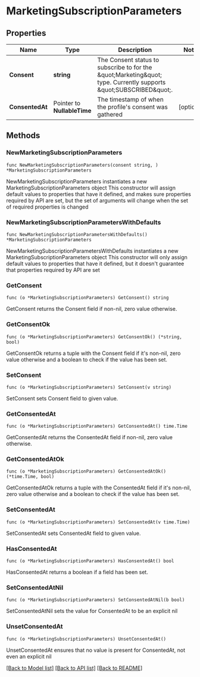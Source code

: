 # MarketingSubscriptionParameters

## Properties

Name | Type | Description | Notes
------------ | ------------- | ------------- | -------------
**Consent** | **string** | The Consent status to subscribe to for the \&quot;Marketing\&quot; type. Currently supports \&quot;SUBSCRIBED\&quot;. | 
**ConsentedAt** | Pointer to **NullableTime** | The timestamp of when the profile&#39;s consent was gathered | [optional] 

## Methods

### NewMarketingSubscriptionParameters

`func NewMarketingSubscriptionParameters(consent string, ) *MarketingSubscriptionParameters`

NewMarketingSubscriptionParameters instantiates a new MarketingSubscriptionParameters object
This constructor will assign default values to properties that have it defined,
and makes sure properties required by API are set, but the set of arguments
will change when the set of required properties is changed

### NewMarketingSubscriptionParametersWithDefaults

`func NewMarketingSubscriptionParametersWithDefaults() *MarketingSubscriptionParameters`

NewMarketingSubscriptionParametersWithDefaults instantiates a new MarketingSubscriptionParameters object
This constructor will only assign default values to properties that have it defined,
but it doesn't guarantee that properties required by API are set

### GetConsent

`func (o *MarketingSubscriptionParameters) GetConsent() string`

GetConsent returns the Consent field if non-nil, zero value otherwise.

### GetConsentOk

`func (o *MarketingSubscriptionParameters) GetConsentOk() (*string, bool)`

GetConsentOk returns a tuple with the Consent field if it's non-nil, zero value otherwise
and a boolean to check if the value has been set.

### SetConsent

`func (o *MarketingSubscriptionParameters) SetConsent(v string)`

SetConsent sets Consent field to given value.


### GetConsentedAt

`func (o *MarketingSubscriptionParameters) GetConsentedAt() time.Time`

GetConsentedAt returns the ConsentedAt field if non-nil, zero value otherwise.

### GetConsentedAtOk

`func (o *MarketingSubscriptionParameters) GetConsentedAtOk() (*time.Time, bool)`

GetConsentedAtOk returns a tuple with the ConsentedAt field if it's non-nil, zero value otherwise
and a boolean to check if the value has been set.

### SetConsentedAt

`func (o *MarketingSubscriptionParameters) SetConsentedAt(v time.Time)`

SetConsentedAt sets ConsentedAt field to given value.

### HasConsentedAt

`func (o *MarketingSubscriptionParameters) HasConsentedAt() bool`

HasConsentedAt returns a boolean if a field has been set.

### SetConsentedAtNil

`func (o *MarketingSubscriptionParameters) SetConsentedAtNil(b bool)`

 SetConsentedAtNil sets the value for ConsentedAt to be an explicit nil

### UnsetConsentedAt
`func (o *MarketingSubscriptionParameters) UnsetConsentedAt()`

UnsetConsentedAt ensures that no value is present for ConsentedAt, not even an explicit nil

[[Back to Model list]](../README.md#documentation-for-models) [[Back to API list]](../README.md#documentation-for-api-endpoints) [[Back to README]](../README.md)


